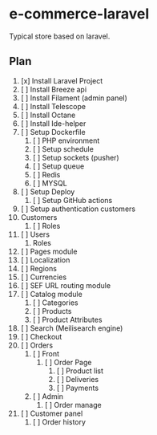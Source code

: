 # e-commerce-laravel

Typical store based on laravel.  

## Plan
1. [x] Install Laravel Project
2. [ ] Install Breeze api
3. [ ] Install Filament (admin panel)
4. [ ] Install Telescope
5. [ ] Install Octane
6. [ ] Install Ide-helper
7. [ ] Setup Dockerfile
   1. [ ] PHP environment
   2. [ ] Setup schedule
   3. [ ] Setup sockets (pusher)
   4. [ ] Setup queue
   5. [ ] Redis
   6. [ ] MYSQL
8. [ ] Setup Deploy
    1. [ ] Setup GitHub actions
9. [ ] Setup authentication customers
10. Customers
    1. [ ] Roles
11. [ ] Users
    1. Roles
12. [ ] Pages module
13. [ ] Localization
14. [ ] Regions
15. [ ] Currencies
16. [ ] SEF URL routing module
17. [ ] Catalog module
    1. [ ] Categories
    2. [ ] Products
    3. [ ] Product Attributes
18. [ ] Search (Meilisearch engine)
19. [ ] Checkout
20. [ ] Orders
    1. [ ] Front
       1. [ ] Order Page
          1. [ ] Product list
          2. [ ] Deliveries
          3. [ ] Payments
    2. [ ] Admin
       1. [ ] Order manage
21. [ ] Customer panel
    1. [ ] Order history


